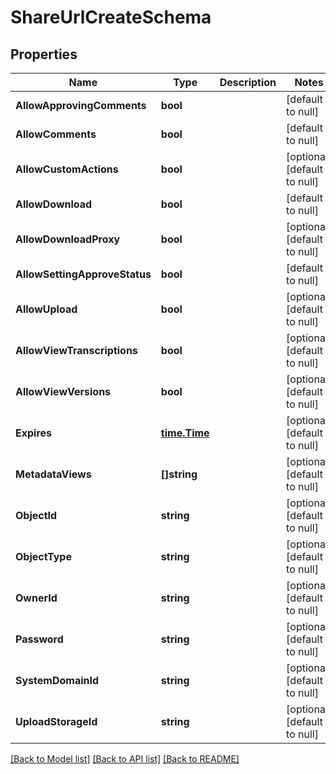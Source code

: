 # ShareUrlCreateSchema

## Properties
Name | Type | Description | Notes
------------ | ------------- | ------------- | -------------
**AllowApprovingComments** | **bool** |  | [default to null]
**AllowComments** | **bool** |  | [default to null]
**AllowCustomActions** | **bool** |  | [optional] [default to null]
**AllowDownload** | **bool** |  | [default to null]
**AllowDownloadProxy** | **bool** |  | [optional] [default to null]
**AllowSettingApproveStatus** | **bool** |  | [default to null]
**AllowUpload** | **bool** |  | [optional] [default to null]
**AllowViewTranscriptions** | **bool** |  | [optional] [default to null]
**AllowViewVersions** | **bool** |  | [optional] [default to null]
**Expires** | [**time.Time**](time.Time.md) |  | [optional] [default to null]
**MetadataViews** | **[]string** |  | [optional] [default to null]
**ObjectId** | **string** |  | [optional] [default to null]
**ObjectType** | **string** |  | [optional] [default to null]
**OwnerId** | **string** |  | [optional] [default to null]
**Password** | **string** |  | [optional] [default to null]
**SystemDomainId** | **string** |  | [optional] [default to null]
**UploadStorageId** | **string** |  | [optional] [default to null]

[[Back to Model list]](../README.md#documentation-for-models) [[Back to API list]](../README.md#documentation-for-api-endpoints) [[Back to README]](../README.md)


